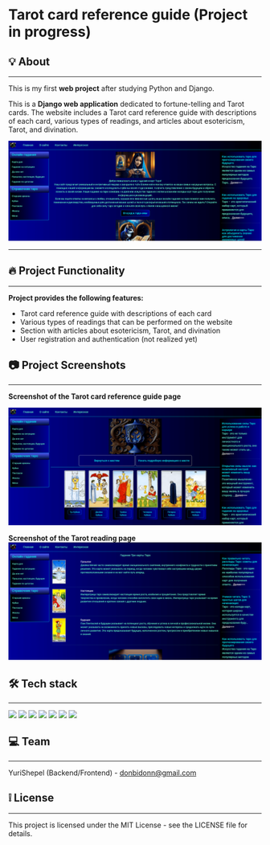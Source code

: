 # Tarot card reference guide (Project in progress)
## :bulb: About
___
This is my first **web project** after studying Python and Django. 

This is a **Django web application** dedicated to fortune-telling and Tarot cards. The website includes a Tarot card reference guide with descriptions of each card, various types of readings, and articles about esotericism, Tarot, and divination.

![Main Page](/static/images/for_readme/Index.png)
___
## :fire: Project Functionality
___
**Project provides the following features:**

* Tarot card reference guide with descriptions of each card
* Various types of readings that can be performed on the website
* Section with articles about esotericism, Tarot, and divination
* User registration and authentication (not realized yet)

## :camera: Project Screenshots
___
**Screenshot of the Tarot card reference guide page**

![Tarot Cards](/static/images/for_readme/TarotCards.png)

**Screenshot of the Tarot reading page**
![Tarot Divination](/static/images/for_readme/Divination.png)



## :hammer_and_wrench: Tech stack
___
![](https://www.vectorlogo.zone/logos/python/python-ar21.svg)
![](https://www.vectorlogo.zone/logos/djangoproject/djangoproject-ar21.svg)
![](https://www.vectorlogo.zone/logos/postgresql/postgresql-ar21.svg)
![](https://www.vectorlogo.zone/logos/git-scm/git-scm-ar21.svg)
![](https://www.vectorlogo.zone/logos/w3_html5/w3_html5-ar21.svg)
![](https://www.vectorlogo.zone/logos/netlifyapp_watercss/netlifyapp_watercss-ar21.svg)
![](https://www.vectorlogo.zone/logos/getbootstrap/getbootstrap-ar21.svg)

## :computer: Team
___
YuriShepel (Backend/Frontend) - donbidonn@gmail.com

## :grey_exclamation: License
___
This project is licensed under the MIT License - see the LICENSE file for details.